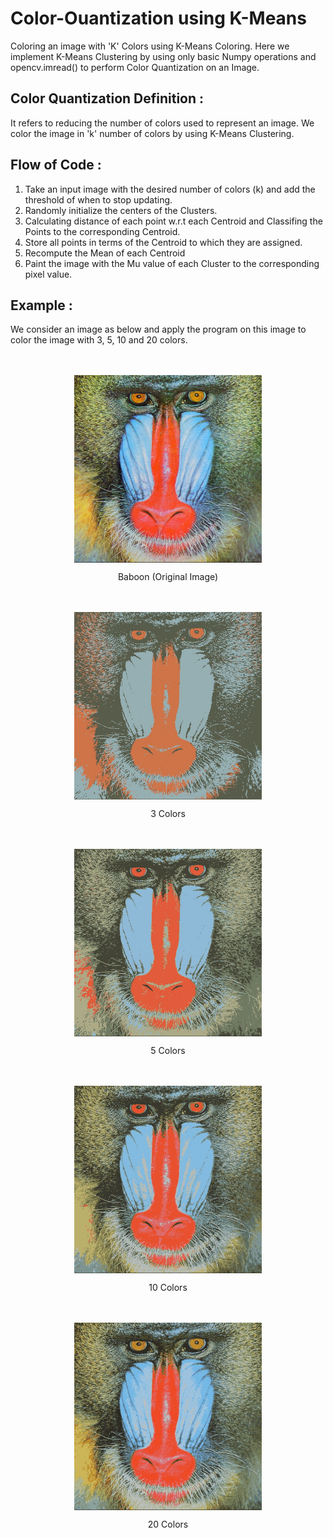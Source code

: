 # Color-Ouantization using K-Means
Coloring an image with 'K' Colors using K-Means Coloring. Here we implement K-Means Clustering by using only basic Numpy operations and opencv.imread() to perform Color Quantization on an Image. 

## Color Quantization Definition :
It refers to reducing the number of colors used to represent an image. We color the image in 'k' number of colors by using K-Means Clustering. 

## Flow of Code :
1.  Take an input image with the desired number of colors (k) and add the threshold of when to stop updating.
2.  Randomly initialize the centers of the Clusters. 
3.  Calculating distance of each point w.r.t each Centroid and Classifing the Points to the corresponding Centroid.
4.  Store all points in terms of the Centroid to which they are assigned.
5.  Recompute the Mean of each Centroid
6.  Paint the image with the Mu value of each Cluster to the corresponding pixel value.

## Example :
We consider an image as below and apply the program on this image to color the image with 3, 5, 10 and 20 colors.

<p align="center">
  <br><br>
  <img src="baboon.jpg" align = "center" width = 300>
  <figcaption><p align="center">Baboon (Original Image)</p></figcaption>
</p>

<p align="center">
  <br><br>
  <img src="baboon_3.jpg" align = "center" width = 300>
  <figcaption><p align="center">3 Colors</p></figcaption>
</p>
<p align="center">
  <br><br>
  <img src="baboon_5.jpg" align = "center" width = 300>
  <figcaption><p align="center">5 Colors</p></figcaption>
</p>
<p align="center">
  <br><br>
  <img src="baboon_10.jpg" align = "center" width = 300>
  <figcaption><p align="center">10 Colors</p></figcaption>
</p>
<p align="center">
  <br><br>
  <img src="baboon_20.jpg" align = "center" width = 300>
  <figcaption><p align="center">20 Colors</p></figcaption>
</p>
  
  
